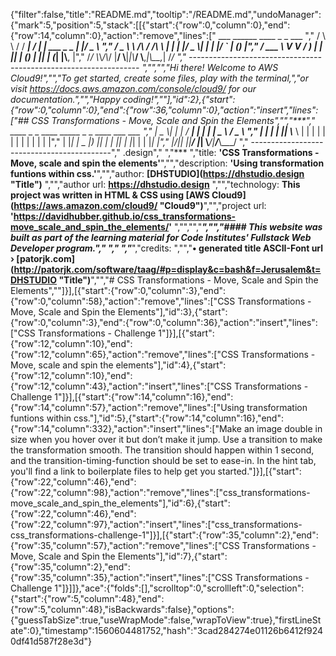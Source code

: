 {"filter":false,"title":"README.md","tooltip":"/README.md","undoManager":{"mark":5,"position":5,"stack":[[{"start":{"row":0,"column":0},"end":{"row":14,"column":0},"action":"remove","lines":["         ___        ______     ____ _                 _  ___  ","        / \\ \\      / / ___|   / ___| | ___  _   _  __| |/ _ \\ ","       / _ \\ \\ /\\ / /\\___ \\  | |   | |/ _ \\| | | |/ _` | (_) |","      / ___ \\ V  V /  ___) | | |___| | (_) | |_| | (_| |\\__, |","     /_/   \\_\\_/\\_/  |____/   \\____|_|\\___/ \\__,_|\\__,_|  /_/ "," ----------------------------------------------------------------- ","","","Hi there! Welcome to AWS Cloud9!","","To get started, create some files, play with the terminal,","or visit https://docs.aws.amazon.com/console/cloud9/ for our documentation.","","Happy coding!",""],"id":2},{"start":{"row":0,"column":0},"end":{"row":36,"column":0},"action":"insert","lines":["## CSS Transformations - Move, Scale and Spin the Elements","","***","     ____  _   _ ____ _____ _   _ ____ ___ ___  ","    |  _ \\| | | / ___|_   _| | | |  _ \\_ _/ _ \\ ","    | | | | |_| \\___ \\ | | | | | | | | | | | | |","    | |_| |  _  |___) || | | |_| | |_| | | |_| |","    |____/|_| |_|____/ |_|  \\___/|____/___\\___/ ","    -------------------------------------------","    .design","    ","***  ","title: **'CSS Transformations - Move, scale and spin the elements'**","","description: **'Using transformation funtions within css.'**","","author: **[DHSTUDIO](https://dhstudio.design \"Title\")** ","","author url: **<https://dhstudio.design>** ","","technology: **This project was written in HTML & CSS using [AWS Cloud9](https://aws.amazon.com/cloud9/ \"Cloud9\")**","","project url: **'https://davidhubber.github.io/css_transformations-move_scale_and_spin_the_elements/'**  ","","","***","","#### This website was built as part of the learning material for Code Institutes' Fullstack Web Developer program."," "," ","***","credits: ","","**• generated title ASCII-Font url › [patorjk.com](http://patorjk.com/software/taag/#p=display&c=bash&f=Jerusalem&t=DHSTUDIO \"Title\")**","","# CSS Transformations - Move, Scale and Spin the Elements",""]}],[{"start":{"row":0,"column":3},"end":{"row":0,"column":58},"action":"remove","lines":["CSS Transformations - Move, Scale and Spin the Elements"],"id":3},{"start":{"row":0,"column":3},"end":{"row":0,"column":36},"action":"insert","lines":["CSS Transformations - Challenge 1"]}],[{"start":{"row":12,"column":10},"end":{"row":12,"column":65},"action":"remove","lines":["CSS Transformations - Move, scale and spin the elements"],"id":4},{"start":{"row":12,"column":10},"end":{"row":12,"column":43},"action":"insert","lines":["CSS Transformations - Challenge 1"]}],[{"start":{"row":14,"column":16},"end":{"row":14,"column":57},"action":"remove","lines":["Using transformation funtions within css."],"id":5},{"start":{"row":14,"column":16},"end":{"row":14,"column":332},"action":"insert","lines":["Make an image double in size when you hover over it but don’t make it jump. Use a transition to make the transformation smooth. The transition should happen within 1 second, and the transition-timing-function should be set to ease-in. In the hint tab, you'll find a link to boilerplate files to help get you started."]}],[{"start":{"row":22,"column":46},"end":{"row":22,"column":98},"action":"remove","lines":["css_transformations-move_scale_and_spin_the_elements"],"id":6},{"start":{"row":22,"column":46},"end":{"row":22,"column":97},"action":"insert","lines":["css_transformations-css_transformations-challenge-1"]}],[{"start":{"row":35,"column":2},"end":{"row":35,"column":57},"action":"remove","lines":["CSS Transformations - Move, Scale and Spin the Elements"],"id":7},{"start":{"row":35,"column":2},"end":{"row":35,"column":35},"action":"insert","lines":["CSS Transformations - Challenge 1"]}]]},"ace":{"folds":[],"scrolltop":0,"scrollleft":0,"selection":{"start":{"row":5,"column":48},"end":{"row":5,"column":48},"isBackwards":false},"options":{"guessTabSize":true,"useWrapMode":false,"wrapToView":true},"firstLineState":0},"timestamp":1560604481752,"hash":"3cad284274e01126b6412f9240df41d587f28e3d"}
